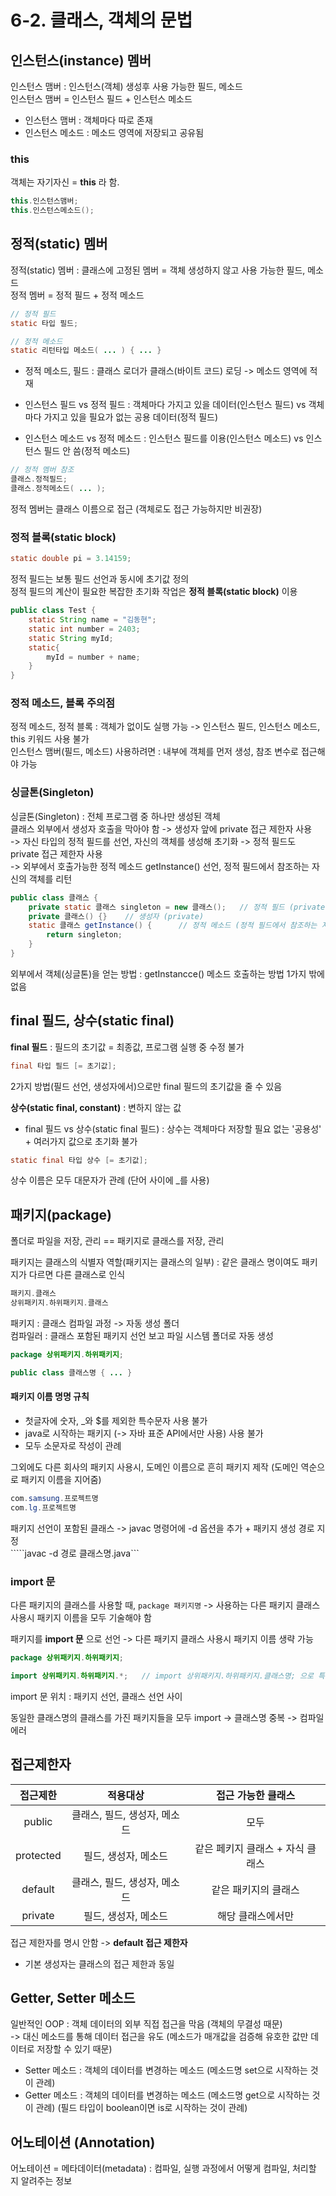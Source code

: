 # 6-2. 클래스, 객체의 문법

## 인스턴스(instance) 멤버

인스턴스 맴버 : 인스턴스(객체) 생성후 사용 가능한 필드, 메소드  
인스턴스 맴버 = 인스턴스 필드 + 인스턴스 메소드  

- 인스턴스 맴버 : 객체마다 따로 존재  
- 인스턴스 메소드 : 메소드 영역에 저장되고 공유됨

### this

객체는 자기자신 = **this** 라 함.  
```java
this.인스턴스맴버;
this.인스턴스메소드();
```

## 정적(static) 멤버

정적(static) 멤버 : 클래스에 고정된 멤버 = 객체 생성하지 않고 사용 가능한 필드, 메소드  
정적 멤버 = 정적 필드 + 정적 메소드
```java
// 정적 필드
static 타입 필드;

// 정적 메소드
static 리턴타입 메소드( ... ) { ... }
```
- 정적 메소드, 필드 : 클래스 로더가 클래스(바이트 코드) 로딩 -> 메소드 영역에 적재

- 인스턴스 필드 vs 정적 필드 : 객체마다 가지고 있을 데이터(인스턴스 필드) vs 객체마다 가지고 있을 필요가 없는 공용 데이터(정적 필드)
- 인스턴스 메소드 vs 정적 메소드 : 인스턴스 필드를 이용(인스턴스 메소드) vs 인스턴스 필드 안 씀(정적 메소드)

```java
// 정적 멤버 참조
클래스.정적필드;
클래스.정적메소드( ... );
```
정적 멤버는 클래스 이름으로 접근 (객체로도 접근 가능하지만 비권장)


### 정적 블록(static block)
```java
static double pi = 3.14159;
```
정적 필드는 보통 필드 선언과 동시에 초기값 정의  
정적 필드의 계산이 필요한 복잡한 초기화 작업은 **정적 블록(static block)** 이용  

```java
public class Test {
    static String name = "김동현";
    static int number = 2403;
    static String myId;
    static{
        myId = number + name;
    }
}
```

### 정적 메소드, 블록 주의점

정적 메소드, 정적 블록 : 객체가 없이도 실행 가능 -> 인스턴스 필드, 인스턴스 메소드, this 키워드 사용 불가  
인스턴스 맴버(필드, 메소드) 사용하려면 : 내부에 객체를 먼저 생성, 참조 변수로 접근해야 가능

### 싱글톤(Singleton)

싱글톤(Singleton) : 전체 프로그램 중 하나만 생성된 객체  
클래스 외부에서 생성자 호출을 막아야 함 -> 생성자 앞에 private 접근 제한자 사용   
-> 자신 타입의 정적 필드를 선언, 자신의 객체를 생성해 초기화 -> 정적 필드도 private 접근 제한자 사용  
-> 외부에서 호출가능한 정적 메소드 getInstance() 선언, 정적 필드에서 참조하는 자신의 객체를 리턴

```java
public class 클래스 {
    private static 클래스 singleton = new 클래스();   // 정적 필드 (private)
    private 클래스() {}    // 생성자 (private)
    static 클래스 getInstance() {      // 정적 메소드 (정적 필드에서 참조하는 자신의 객체 반환)
        return singleton;
    }
}
```
외부에서 객체(싱글톤)을 얻는 방법 : getInstancce() 메소드 호출하는 방법 1가지 밖에 없음


## final 필드, 상수(static final)

**final 필드** : 필드의 초기값 = 최종값, 프로그램 실행 중 수정 불가
```java
final 타입 필드 [= 초기값];
```
2가지 방법(필드 선언, 생성자에서)으로만 final 필드의 초기값을 줄 수 있음  
 
**상수(static final, constant)** : 변하지 않는 값

- final 필드 vs 상수(static final 필드) : 상수는 객체마다 저장할 필요 없는 '공용성' + 여러가지 값으로 초기화 불가
```java
static final 타입 상수 [= 초기값];
```
상수 이름은 모두 대문자가 관례 (단어 사이에 \_를 사용)  


## 패키지(package)

폴더로 파일을 저장, 관리 == 패키지로 클래스를 저장, 관리  

패키지는 클래스의 식별자 역할(패키지는 클래스의 일부) : 같은 클래스 명이여도 패키지가 다르면 다른 클래스로 인식
```java
패키지.클래스
상위패키지.하위패키지.클래스
```

패키지 : 클래스 컴파일 과정 -> 자동 생성 폴더  
컴파일러 : 클래스 포함된 패키지 선언 보고 파일 시스템 폴더로 자동 생성  
```java
package 상위패키지.하위패키지;

public class 클래스명 { ... }
```
#### 패키지 이름 명명 규칙
- 첫글자에 숫자, _와 $를 제외한 특수문자 사용 불가
- java로 시작하는 패키지 (-> 자바 표준 API에서만 사용) 사용 불가
- 모두 소문자로 작성이 관례

그외에도 다른 회사의 패키지 사용시, 도메인 이름으로 흔히 패키지 제작 (도메인 역순으로 패키지 이름을 지어줌)
```java
com.samsung.프로젝트명
com.lg.프로젝트명
```

패키지 선언이 포함된 클래스 -> javac 명령어에 -d 옵션을 추가 + 패키지 생성 경로 지정  
`````javac -d 경로 클래스명.java```

### import 문

다른 패키지의 클래스를 사용할 때, ```package 패키지명``` 
-> 사용하는 다른 패키지 클래스 사용시 패키지 이름을 모두 기술해야 함

패키지를 **import 문** 으로 선언 -> 다른 패키지 클래스 사용시 패키지 이름 생략 가능

```java
package 상위패키지.하위패키지;

import 상위패키지.하위패키지.*;   // import 상위패키지.하위패키지.클래스명; 으로 특정 클래스만 추가 가능
``` 
import 문 위치 : 패키지 선언, 클래스 선언 사이   

동일한 클래스명의 클래스를 가진 패키지들을 모두 import -> 클래스명 중복 -> 컴파일 에러


## 접근제한자 

접근제한|적용대상|접근 가능한 클래스
:---:|:---:|:---:
public|클래스, 필드, 생성자, 메소드|모두
protected|필드, 생성자, 메소드|같은 페키지 클래스 + 자식 클래스
default|클래스, 필드, 생성자, 메소드|같은 패키지의 클래스
private|필드, 생성자, 메소드|해당 클래스에서만

접근 제한자를 명시 안함 -> **default 접근 제한자**

- 기본 생성자는 클래스의 접근 제한과 동일


## Getter, Setter 메소드

일반적인 OOP : 객체 데이터의 외부 직접 접근을 막음 (객체의 무결성 때문)  
-> 대신 메소드를 통해 데이터 접근을 유도 (메소드가 매개값을 검증해 유호한 값만 데이터로 저장할 수 있기 때문)

- Setter 메소드 : 객체의 데이터를 변경하는 메소드 (메소드명 set으로 시작하는 것이 관례)
- Getter 메소드 : 객체의 데이터를 변경하는 메소드 (메소드명 get으로 시작하는 것이 관례) (필드 타입이 boolean이면 is로 시작하는 것이 관례)


## 어노테이션 (Annotation)

어노테이션 = 메타데이터(metadata) : 컴파일, 실행 과정에서 어떻게 컴파일, 처리할 지 알려주는 정보



